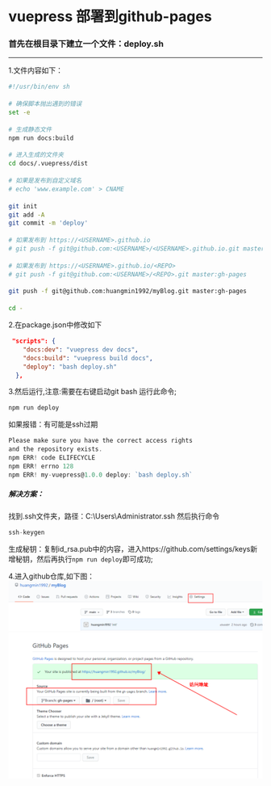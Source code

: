 # vuepress 部署到github-pages

### 首先在根目录下建立一个文件：deploy.sh
______________________
1.文件内容如下：
```sh
#!/usr/bin/env sh

# 确保脚本抛出遇到的错误
set -e

# 生成静态文件
npm run docs:build

# 进入生成的文件夹
cd docs/.vuepress/dist

# 如果是发布到自定义域名
# echo 'www.example.com' > CNAME

git init
git add -A
git commit -m 'deploy'

# 如果发布到 https://<USERNAME>.github.io
# git push -f git@github.com:<USERNAME>/<USERNAME>.github.io.git master

# 如果发布到 https://<USERNAME>.github.io/<REPO>
# git push -f git@github.com:<USERNAME>/<REPO>.git master:gh-pages

git push -f git@github.com:huangmin1992/myBlog.git master:gh-pages

cd -
```
2.在package.json中修改如下
```json
 "scripts": {
    "docs:dev": "vuepress dev docs",
    "docs:build": "vuepress build docs",
    "deploy": "bash deploy.sh"
  },
```
3.然后运行,注意:需要在右键启动git bash 运行此命令;
```javascript
npm run deploy
```
如果报错：有可能是ssh过期
```javascript
Please make sure you have the correct access rights
and the repository exists.
npm ERR! code ELIFECYCLE
npm ERR! errno 128
npm ERR! my-vuepress@1.0.0 deploy: `bash deploy.sh`
```
##### 解决方案：
找到.ssh文件夹，路径：C:\Users\Administrator\.ssh
然后执行命令
```javascript
ssh-keygen
```
生成秘钥：复制id_rsa.pub中的内容，进入https://github.com/settings/keys新增秘钥，然后再执行`npm run deploy`即可成功;

4.进入github仓库,如下图：
![进入Seetings](../.vuepress/public/2.png)
![github-pages](../.vuepress/public/3.png)